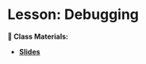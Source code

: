 # Lesson: Debugging
**📝 Class Materials:**
- [**Slides**](https://docs.google.com/presentation/d/1TobQSpaTM1At8XsuMHjIMBS4zU-7M11sksvm8JM_zM4/edit?usp=sharing)
